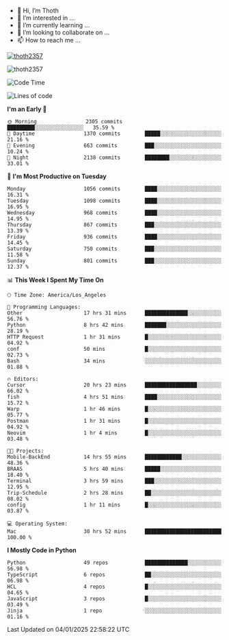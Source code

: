 <!---
thoth2357/thoth2357 is a ✨ special ✨ repository because its `README.md` (this file) appears on your GitHub profile.
You can click the Preview link to take a look at your changes.
--->

- 👋 Hi, I’m Thoth
- 👀 I’m interested in ...
- 🌱 I’m currently learning ...
- 💞️ I’m looking to collaborate on ...
- 📫 How to reach me ...


<p align="left"> <a href="https://github.com/ryo-ma/github-profile-trophy"><img src="https://github-profile-trophy.vercel.app/?username=thoth2357&theme=gruvbox&no-bg=true&no-frame=false&title=MultiLanguage,Commits,Repositories,Stars,Followers,PullRequest,Reviews,Issues" alt="thoth2357" /></a> </p>

<p align="left"> <img src="https://komarev.com/ghpvc/?username=thoth2357&label=Profile%20views&color=0e75b6&style=flat" alt="thoth2357" /> </p>

<!--START_SECTION:waka-->
![Code Time](http://img.shields.io/badge/Code%20Time-3%2C085%20hrs%2047%20mins-blue)

![Lines of code](https://img.shields.io/badge/From%20Hello%20World%20I%27ve%20Written-30.7%20million%20lines%20of%20code-blue)

**I'm an Early 🐤** 

```text
🌞 Morning                2305 commits        █████████░░░░░░░░░░░░░░░░   35.59 % 
🌆 Daytime                1370 commits        █████░░░░░░░░░░░░░░░░░░░░   21.16 % 
🌃 Evening                663 commits         ███░░░░░░░░░░░░░░░░░░░░░░   10.24 % 
🌙 Night                  2138 commits        ████████░░░░░░░░░░░░░░░░░   33.01 % 
```
📅 **I'm Most Productive on Tuesday** 

```text
Monday                   1056 commits        ████░░░░░░░░░░░░░░░░░░░░░   16.31 % 
Tuesday                  1098 commits        ████░░░░░░░░░░░░░░░░░░░░░   16.95 % 
Wednesday                968 commits         ████░░░░░░░░░░░░░░░░░░░░░   14.95 % 
Thursday                 867 commits         ███░░░░░░░░░░░░░░░░░░░░░░   13.39 % 
Friday                   936 commits         ████░░░░░░░░░░░░░░░░░░░░░   14.45 % 
Saturday                 750 commits         ███░░░░░░░░░░░░░░░░░░░░░░   11.58 % 
Sunday                   801 commits         ███░░░░░░░░░░░░░░░░░░░░░░   12.37 % 
```


📊 **This Week I Spent My Time On** 

```text
🕑︎ Time Zone: America/Los_Angeles

💬 Programming Languages: 
Other                    17 hrs 31 mins      ██████████████░░░░░░░░░░░   56.76 % 
Python                   8 hrs 42 mins       ███████░░░░░░░░░░░░░░░░░░   28.19 % 
HTTP Request             1 hr 31 mins        █░░░░░░░░░░░░░░░░░░░░░░░░   04.92 % 
conf                     50 mins             █░░░░░░░░░░░░░░░░░░░░░░░░   02.73 % 
Bash                     34 mins             ░░░░░░░░░░░░░░░░░░░░░░░░░   01.88 % 

🔥 Editors: 
Cursor                   20 hrs 23 mins      █████████████████░░░░░░░░   66.02 % 
fish                     4 hrs 51 mins       ████░░░░░░░░░░░░░░░░░░░░░   15.72 % 
Warp                     1 hr 46 mins        █░░░░░░░░░░░░░░░░░░░░░░░░   05.77 % 
Postman                  1 hr 31 mins        █░░░░░░░░░░░░░░░░░░░░░░░░   04.92 % 
Neovim                   1 hr 4 mins         █░░░░░░░░░░░░░░░░░░░░░░░░   03.48 % 

🐱‍💻 Projects: 
Mobile-BackEnd           14 hrs 55 mins      ████████████░░░░░░░░░░░░░   48.36 % 
BRAAS                    5 hrs 40 mins       █████░░░░░░░░░░░░░░░░░░░░   18.40 % 
Terminal                 3 hrs 59 mins       ███░░░░░░░░░░░░░░░░░░░░░░   12.95 % 
Trip-Schedule            2 hrs 28 mins       ██░░░░░░░░░░░░░░░░░░░░░░░   08.02 % 
config                   1 hr 11 mins        █░░░░░░░░░░░░░░░░░░░░░░░░   03.87 % 

💻 Operating System: 
Mac                      30 hrs 52 mins      █████████████████████████   100.00 % 
```

**I Mostly Code in Python** 

```text
Python                   49 repos            ██████████████░░░░░░░░░░░   56.98 % 
TypeScript               6 repos             ██░░░░░░░░░░░░░░░░░░░░░░░   06.98 % 
HCL                      4 repos             █░░░░░░░░░░░░░░░░░░░░░░░░   04.65 % 
JavaScript               3 repos             █░░░░░░░░░░░░░░░░░░░░░░░░   03.49 % 
Jinja                    1 repo              ░░░░░░░░░░░░░░░░░░░░░░░░░   01.16 % 
```




 Last Updated on 04/01/2025 22:58:22 UTC
<!--END_SECTION:waka-->
<!--![](http://github-profile-summary-cards.vercel.app/api/cards/profile-details?username=thoth2357&theme=2077)

![](http://github-profile-summary-cards.vercel.app/api/cards/stats?username=thoth2357&theme=2077)![](http://github-profile-summary-cards.vercel.app/api/cards/productive-time?username=thoth2357&theme=2077&utcOffset=8) -->
